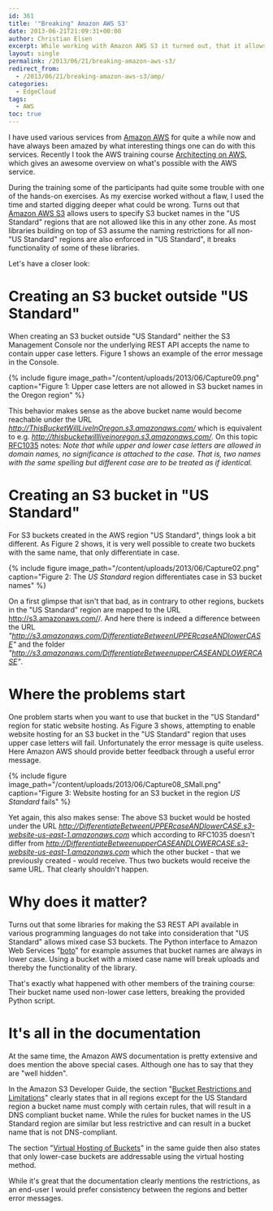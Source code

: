 ```yaml
---
id: 361
title: '"Breaking" Amazon AWS S3'
date: 2013-06-21T21:09:31+00:00
author: Christian Elsen
excerpt: While working with Amazon AWS S3 it turned out, that it allows users to specify S3 bucket names in the "US Standard" regions that are not allowed like this in any other zone. As most libraries building on top of S3 assume the naming restrictions for all non-"US Standard" regions are also enforced in "US Standard", this breaks quite a bit of things.
layout: single
permalink: /2013/06/21/breaking-amazon-aws-s3/
redirect_from:
  - /2013/06/21/breaking-amazon-aws-s3/amp/
categories:
  - EdgeCloud
tags:
  - AWS
toc: true
---
```

I have used various services from [Amazon AWS](https://aws.amazon.com/) for quite a while now and have always been amazed by what interesting things one can do with this services. Recently I took the AWS training course [Architecting on AWS](https://www.edge-cloud.net/2014/03/11/architecture-design-vsphere-ipv6/), which gives an awesome overview on what's possible with the AWS service.

During the training some of the participants had quite some trouble with one of the hands-on exercises. As my exercise worked without a flaw, I used the time and started digging deeper what could be wrong. Turns out that [Amazon AWS S3](https://aws.amazon.com/s3/) allows users to specify S3 bucket names in the "US Standard" regions that are not allowed like this in any other zone. As most libraries building on top of S3 assume the naming restrictions for all non-"US Standard" regions are also enforced in "US Standard", it breaks functionality of some of these libraries.

Let's have a closer look:

# Creating an S3 bucket outside "US Standard"

When creating an S3 bucket outside "US Standard" neither the S3 Management Console nor the underlying REST API accepts the name to contain upper case letters. Figure 1 shows an example of the error message in the Console.

{% include figure image_path="/content/uploads/2013/06/Capture09.png" caption="Figure 1: Upper case letters are not allowed in S3 bucket names in the Oregon region" %}

This behavior makes sense as the above bucket name would become reachable under the URL *http://ThisBucketWillLiveInOregon.s3.amazonaws.com/* which is equivalent to e.g. *http://thisbucketwillliveinoregon.s3.amazonaws.com/*. On this topic [RFC1035](https://www.ietf.org/rfc/rfc1035.txt) notes: *Note that while upper and lower case letters are allowed in domain names, no significance is attached to the case. That is, two names with the same spelling but different case are to be treated as if identical.*

# Creating an S3 bucket in "US Standard"

For S3 buckets created in the AWS region "US Standard", things look a bit different. As Figure 2 shows, it is very well possible to create two buckets with the same name, that only differentiate in case.

{% include figure image_path="/content/uploads/2013/06/Capture02.png" caption="Figure 2: The *US Standard* region differentiates case in S3 bucket names" %}

On a first glimpse that isn't that bad, as in contrary to other regions, buckets in the "US Standard" region are mapped to the URL http://s3.amazonaws.com/<Bucket Name>/. And here there is indeed a difference between the URL _"http://s3.amazonaws.com/DifferentiateBetweenUPPERcaseANDlowerCASE"_ and the folder _"http://s3.amazonaws.com/DifferentiateBetweenupperCASEANDLOWERCASE"_.

# Where the problems start

One problem starts when you want to use that bucket in the "US Standard" region for static website hosting. As Figure 3 shows, attempting to enable website hosting for an S3 bucket in the "US Standard" region that uses upper case letters will fail. Unfortunately the error message is quite useless. Here Amazon AWS should provide better feedback through a useful error message.

{% include figure image_path="/content/uploads/2013/06/Capture08_SMall.png" caption="Figure 3: Website hosting for an S3 bucket in the region *US Standard* fails" %}

Yet again, this also makes sense: The above S3 bucket would be hosted under the URL *http://DifferentiateBetweenUPPERcaseANDlowerCASE.s3-website-us-east-1.amazonaws.com* which according to RFC1035 doesn't differ from *http://DifferentiateBetweenupperCASEANDLOWERCASE.s3-website-us-east-1.amazonaws.com* which the other bucket - that we previously created - would receive. Thus two buckets would receive the same URL. That clearly shouldn't happen.

# Why does it matter?

Turns out that some libraries for making the S3 REST API available in various programming languages do not take into consideration that "US Standard" allows mixed case S3 buckets. The Python interface to Amazon Web Services "[boto](https://aws.amazon.com/sdk-for-python/)" for example assumes that bucket names are always in lower case. Using a bucket with a mixed case name will break uploads and thereby the functionality of the library.

That's exactly what happened with other members of the training course: Their bucket name used non-lower case letters, breaking the provided Python script.

# It's all in the documentation

At the same time, the Amazon AWS documentation is pretty extensive and does mention the above special cases. Although one has to say that they are "well hidden".

In the Amazon S3 Developer Guide, the section "[Bucket Restrictions and Limitations](https://docs.aws.amazon.com/AmazonS3/latest/dev/BucketRestrictions.html)" clearly states that in all regions except for the US Standard region a bucket name must comply with certain rules, that will result in a DNS compliant bucket name. While the rules for bucket names in the US Standard region are similar but less restrictive and can result in a bucket name that is not DNS-compliant.

The section "[Virtual Hosting of Buckets](https://docs.aws.amazon.com/AmazonS3/latest/dev/VirtualHosting.html)" in the same guide then also states that only lower-case buckets are addressable using the virtual hosting method.

While it's great that the documentation clearly mentions the restrictions, as an end-user I would prefer consistency between the regions and better error messages.
